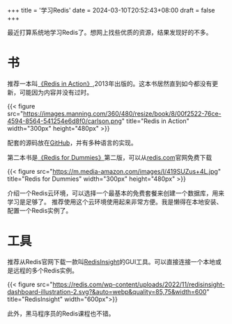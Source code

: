 +++
title = '学习Redis'
date = 2024-03-10T20:52:43+08:00
draft = false
+++

最近打算系统地学习Redis了。想网上找些优质的资源，结果发现好的不多。

# 书

推荐一本叫[《Redis in Action》](https://www.manning.com/books/redis-in-action),2013年出版的。这本书居然直到如今都没有更新，可能因为内容并没有过时。

{{< figure src="https://images.manning.com/360/480/resize/book/8/00f2522-76ce-4594-8564-541254e6d8f0/carlson.png" title="Redis in Action" width="300px" height="480px" >}}

配套的源码放在[GitHub](https://github.com/josiahcarlson/redis-in-action/)，并有多种语言的实现。

第二本书是[《Redis for Dummies》](https://redis.com/redis-for-dummies/)第二版，可以从[redis.com](https://redis.com/)官网免费下载

{{< figure src="https://m.media-amazon.com/images/I/419SUZus+4L.jpg" title="Redis for Dummies" width="300px" height="480px" >}}

介绍一个Redis云环境，可以选择一个最基本的免费套餐来创建一个数据库，用来学习是足够了。
推荐使用这个云环境使用起来非常方便。我是懒得在本地安装、配置一个Redis实例了。

# 工具

推荐从Redis官网下载一款叫[RedisInsight](https://redis.com/redis-enterprise/redis-insight/)的GUI工具。可以直接连接一个本地或是远程的多个Redis实例。

{{< figure src="https://redis.com/wp-content/uploads/2022/11/redisinsight-dashboard-illustration-2.svg?&auto=webp&quality=85,75&width=600" title="RedisInsight" width="600px">}}

此外，黑马程序员的Redis课程也不错。
